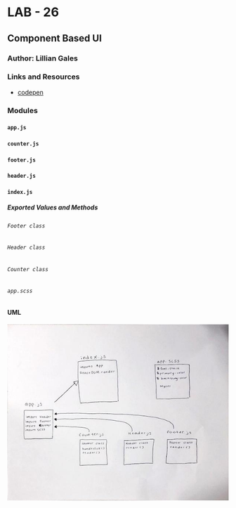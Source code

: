 # LAB - 26

## Component Based UI

### Author: Lillian Gales

### Links and Resources
* [codepen](https://codesandbox.io/embed/component-based-ui-vjpzi)

### Modules
#### `app.js`
#### `counter.js`
#### `footer.js`
#### `header.js`
#### `index.js`

##### Exported Values and Methods

###### `Footer class`
###### `Header class`
###### `Counter class`
###### `app.scss`

#### UML
![UML](lab26-uml.jpeg)
